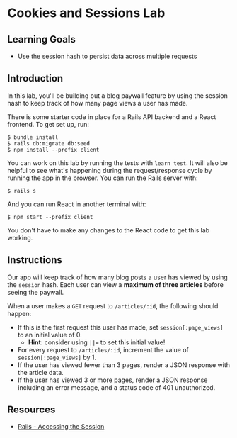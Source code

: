 # Cookies and Sessions Lab

## Learning Goals

- Use the session hash to persist data across multiple requests

## Introduction

In this lab, you'll be building out a blog paywall feature by using the session
hash to keep track of how many page views a user has made.

There is some starter code in place for a Rails API backend and a React frontend.
To get set up, run:

```console
$ bundle install
$ rails db:migrate db:seed
$ npm install --prefix client
```

You can work on this lab by running the tests with `learn test`. It will also be
helpful to see what's happening during the request/response cycle by running the
app in the browser. You can run the Rails server with:

```console
$ rails s
```

And you can run React in another terminal with:

```console
$ npm start --prefix client
```

You don't have to make any changes to the React code to get this lab working.

## Instructions

Our app will keep track of how many blog posts a user has viewed by using the
`session` hash. Each user can view a **maximum of three articles** before seeing
the paywall.

When a user makes a `GET` request to `/articles/:id`, the following should happen:

- If this is the first request this user has made, set `session[:page_views]` to
  an initial value of 0.
  - **Hint**: consider using `||=` to set this initial value!
- For every request to `/articles/:id`, increment the value of
  `session[:page_views]` by 1.
- If the user has viewed fewer than 3 pages, render a JSON response with the
  article data.
- If the user has viewed 3 or more pages, render a JSON response including an
  error message, and a status code of 401 unauthorized.

## Resources

- [Rails - Accessing the Session](https://guides.rubyonrails.org/v4.1.4/action_controller_overview.html#accessing-the-session)
